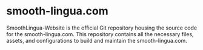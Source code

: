 # smooth-lingua.com
SmoothLingua-Website is the official Git repository housing the source code for the smooth-lingua.com. This repository contains all the necessary files, assets, and configurations to build and maintain the smooth-lingua.com.

